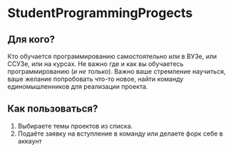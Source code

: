# StudentProgrammingProgects

## Для кого?
Кто обучается программированию самостоятельно или в ВУЗе, или ССУЗе, или на курсах.
Не важно где и как вы обучаетесь программированию (*и не только*). Важно ваше стремление научиться, ваше желание попробовать что-то новое, найти команду единомышленников для реализации проекта.

## Как пользоваться?
1. Выбираете темы проектов из списка.
2. Подаёте заявку на вступление в команду или делаете форк себе в аккаунт
